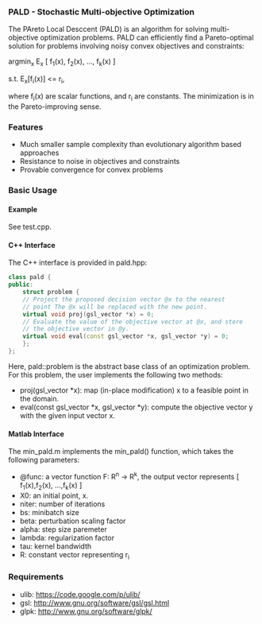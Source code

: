 ### PALD - Stochastic Multi-objective Optimization

The PAreto Local Desccent (PALD) is an algorithm for solving
multi-objective optimization problems. PALD can efficiently find a
Pareto-optimal solution for problems involving noisy convex objectives
and constraints:

argmin<sub>x</sub> E<sub>x</sub> [ f<sub>1</sub>(x),
f<sub>2</sub>(x), ..., f<sub>k</sub>(x) ]

s.t. E<sub>x</sub>[f<sub>i</sub>(x)] <= r<sub>i</sub>,

where f<sub>i</sub>(x) are scalar functions, and r<sub>i</sub> are constants.
The minimization is in the Pareto-improving sense.

### Features
* Much smaller sample complexity than evolutionary algorithm based
approaches
* Resistance to noise in objectives and constraints
* Provable convergence for convex problems

### Basic Usage
#### Example
See test.cpp.

#### C++ Interface
The C++ interface is provided in pald.hpp:
``` c++
class pald {
public:
    struct problem {
	// Project the proposed decision vector @x to the nearest
	// point The @x will be replaced with the new point.
	virtual void proj(gsl_vector *x) = 0;
	// Evaluate the value of the objective vector at @x, and store
	// the objective vector in @y.
	virtual void eval(const gsl_vector *x, gsl_vector *y) = 0;
    };
};

```
Here, pald::problem is the abstract base class of an optimization
problem. For this problem, the user implements the following two
methods:
* proj(gsl_vector *x): map (in-place modification) x to a feasible
point in the domain.
* eval(const gsl_vector *x, gsl_vector *y): compute the objective
vector y with the given input vector x.

#### Matlab Interface
The min\_pald.m implements the min\_pald() function, which takes the following parameters:
* @func: a vector function F: R<sup>n</sup> -> R<sup>k</sup>, the output vector represents [ f<sub>1</sub>(x),f<sub>2</sub>(x), ...,f<sub>k</sub>(x) ]
* X0: an initial point, x.
* niter: number of iterations
* bs: minibatch size
* beta: perturbation scaling factor
* alpha: step size paremeter
* lambda: regularization factor
* tau: kernel bandwidth
* R: constant vector representing r<sub>i</sub>

### Requirements
* ulib: https://code.google.com/p/ulib/
* gsl: http://www.gnu.org/software/gsl/gsl.html
* glpk: http://www.gnu.org/software/glpk/

